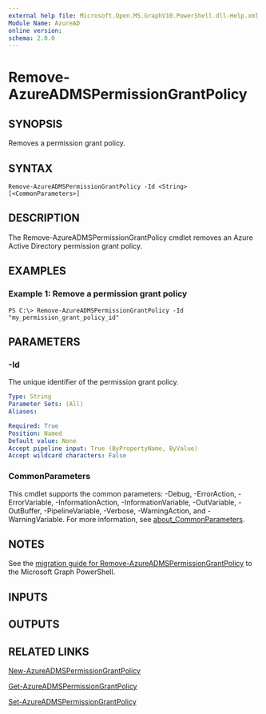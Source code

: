 ```yaml
---
external help file: Microsoft.Open.MS.GraphV10.PowerShell.dll-Help.xml
Module Name: AzureAD
online version:
schema: 2.0.0
---
```


# Remove-AzureADMSPermissionGrantPolicy

## SYNOPSIS
Removes a permission grant policy.

## SYNTAX

```
Remove-AzureADMSPermissionGrantPolicy -Id <String> [<CommonParameters>]
```

## DESCRIPTION
The Remove-AzureADMSPermissionGrantPolicy cmdlet removes an Azure Active Directory permission grant policy.

## EXAMPLES

### Example 1: Remove a permission grant policy
```
PS C:\> Remove-AzureADMSPermissionGrantPolicy -Id "my_permission_grant_policy_id"
```

## PARAMETERS

### -Id
The unique identifier of the permission grant policy.

```yaml
Type: String
Parameter Sets: (All)
Aliases:

Required: True
Position: Named
Default value: None
Accept pipeline input: True (ByPropertyName, ByValue)
Accept wildcard characters: False
```

### CommonParameters
This cmdlet supports the common parameters: -Debug, -ErrorAction, -ErrorVariable, -InformationAction, -InformationVariable, -OutVariable, -OutBuffer, -PipelineVariable, -Verbose, -WarningAction, and -WarningVariable. For more information, see [about_CommonParameters](http://go.microsoft.com/fwlink/?LinkID=113216).

## NOTES

See the [migration guide for Remove-AzureADMSPermissionGrantPolicy](./migrate/Remove-AzureADMSPermissionGrantPolicy.md) to the Microsoft Graph PowerShell.

## INPUTS

## OUTPUTS

## RELATED LINKS

[New-AzureADMSPermissionGrantPolicy](New-AzureADMSPermissionGrantPolicy.md)

[Get-AzureADMSPermissionGrantPolicy](Get-AzureADMSPermissionGrantPolicy.md)

[Set-AzureADMSPermissionGrantPolicy](Set-AzureADMSPermissionGrantPolicy.md)

